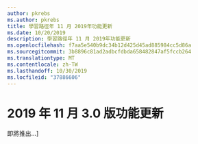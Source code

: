 ```yaml
---
author: pkrebs
ms.author: pkrebs
title: 學習路徑年 11 月 2019年功能更新
ms.date: 10/20/2019
description: 學習路徑年 11 月 2019年功能更新
ms.openlocfilehash: f7aa5e540b9dc34b12d425d45ad885984cc5d86a
ms.sourcegitcommit: 3b8896c81ad2adbcfdbda658482847af5fccb264
ms.translationtype: MT
ms.contentlocale: zh-TW
ms.lasthandoff: 10/30/2019
ms.locfileid: "37886606"
---
```

# <a name="november-2019-version-30-feature-updates"></a>2019 年 11 月 3.0 版功能更新
即將推出...]



